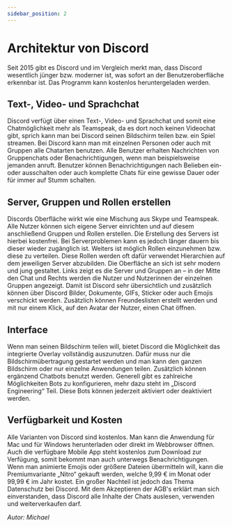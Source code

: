 ```yaml
---
sidebar_position: 2
---
```


# Architektur von Discord

Seit 2015 gibt es Discord und im Vergleich merkt man, dass Discord wesentlich jünger bzw. moderner ist, was sofort an der Benutzeroberfläche erkennbar ist. Das Programm kann kostenlos heruntergeladen werden.

## Text-, Video- und Sprachchat

Discord verfügt über einen Text-, Video- und Sprachchat und somit eine Chatmöglichkeit mehr als Teamspeak, da es dort noch keinen Videochat gibt, sprich kann man bei Discord seinen Bildschirm teilen bzw. ein Spiel streamen. Bei Discord kann man mit einzelnen Personen oder auch mit Gruppen alle Chatarten benutzen. Alle Benutzer erhalten Nachrichten von Gruppenchats oder Benachrichtigungen, wenn man beispielsweise jemanden anruft. Benutzer können Benachrichtigungen nach Belieben ein- oder ausschalten oder auch komplette Chats für eine gewisse Dauer oder für immer auf Stumm schalten.

## Server, Gruppen und Rollen erstellen

Discords Oberfläche wirkt wie eine Mischung aus Skype und Teamspeak. Alle Nutzer können sich eigene Server einrichten und auf diesem anschließend Gruppen und Rollen erstellen. Die Erstellung des Servers ist hierbei kostenfrei. Bei Serverproblemen kann es jedoch länger dauern bis dieser wieder zugänglich ist. Weiters ist möglich Rollen einzunehmen bzw. diese zu verteilen. Diese Rollen werden oft dafür verwendet Hierarchien auf dem jeweiligen Server abzubilden.
Die Oberfläche an sich ist sehr modern und jung gestaltet. Links zeigt es die Server und Gruppen an – in der Mitte den Chat und Rechts werden die Nutzer und Nutzerinnen der einzelnen Gruppen angezeigt. Damit ist Discord sehr übersichtlich und zusätzlich können über Discord Bilder, Dokumente, GIFs, Sticker oder auch Emojis verschickt werden. Zusätzlich können Freundeslisten erstellt werden und mit nur einem Klick, auf den Avatar der Nutzer, einen Chat öffnen.

## Interface

Wenn man seinen Bildschirm teilen will, bietet Discord die Möglichkeit das integrierte Overlay vollständig auszunutzen. Dafür muss nur die Bildschirmübertragung gestartet werden und man kann den ganzen Bildschirm oder nur einzelne Anwendungen teilen. Zusätzlich können ergänzend Chatbots benutzt werden. Generell gibt es zahlreiche Möglichkeiten Bots zu konfigurieren, mehr dazu steht im „Discord Engineering“ Teil. Diese Bots können jederzeit aktiviert oder deaktiviert werden.

## Verfügbarkeit und Kosten

Alle Varianten von Discord sind kostenlos. Man kann die Anwendung für Mac und für Windows herunterladen oder direkt im Webbrowser öffnen. Auch die verfügbare Mobile App steht kostenlos zum Download zur Verfügung, somit bekommt man auch unterwegs Benachrichtigungen. Wenn man animierte Emojis oder größere Dateien übermitteln will, kann die Premiumvariante „Nitro“ gekauft werden, welche 9,99 € im Monat oder 99,99 € im Jahr kostet. Ein großer Nachteil ist jedoch das Thema Datenschutz bei Discord. Mit dem Akzeptieren der AGB's erklärt man sich einverstanden, dass Discord alle Inhalte der Chats auslesen, verwenden und weiterverkaufen darf.

*Autor: Michael*
